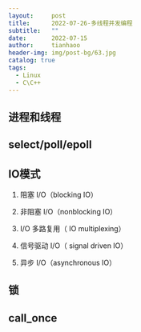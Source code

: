 ```yaml
---
layout:     post
title:      2022-07-26-多线程并发编程
subtitle:   ""
date:       2022-07-15
author:     tianhaoo
header-img: img/post-bg/63.jpg
catalog: true
tags:
  - Linux
  - C\C++
---
```


## 进程和线程


## select/poll/epoll


## IO模式
1. 阻塞 I/O（blocking IO）
   
2. 非阻塞 I/O（nonblocking IO）
   
3. I/O 多路复用（ IO multiplexing）
   
4. 信号驱动 I/O（ signal driven IO）
   
5. 异步 I/O（asynchronous IO）

## 锁

## call_once 


